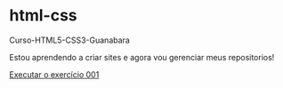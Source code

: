 # html-css
 Curso-HTML5-CSS3-Guanabara

Estou aprendendo a criar sites e agora vou gerenciar meus repositorios!

<a href="https://mukadevelop.github.io/html-css/exercicios/ex001/index.html">Executar o exercício 001</a>